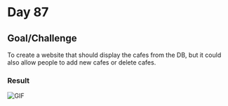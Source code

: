 # Day 87

## Goal/Challenge

To create a website that should display the cafes from the DB, but it could also allow people to add new cafes or delete cafes.

### Result

![GIF](Cafe_Wifi.gif)
